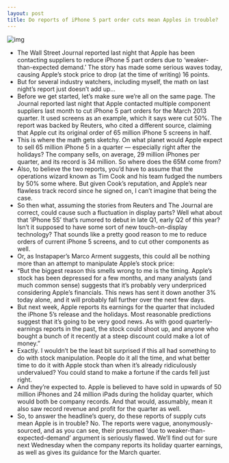 ```yaml
---
layout: post
title: Do reports of iPhone 5 part order cuts mean Apples in trouble?
---
```

![img](http://media.idownloadblog.com/wp-content/uploads/2012/09/iphone_5_box_header.jpg)
* The Wall Street Journal reported last night that Apple has been contacting suppliers to reduce iPhone 5 part orders due to ‘weaker-than-expected demand.’ The story has made some serious waves today, causing Apple’s stock price to drop (at the time of writing) 16 points.
* But for several industry watchers, including myself, the math on last night’s report just doesn’t add up…
* Before we get started, let’s make sure we’re all on the same page. The Journal reported last night that Apple contacted multiple component suppliers last month to cut iPhone 5 part orders for the March 2013 quarter. It used screens as an example, which it says were cut 50%. The report was backed by Reuters, who cited a different source, claiming that Apple cut its original order of 65 million iPhone 5 screens in half.
* This is where the math gets sketchy. On what planet would Apple expect to sell 65 million iPhone 5 in a quarter — especially right after the holidays? The company sells, on average, 29 million iPhones per quarter, and its record is 34 million. So where does the 65M come from?
* Also, to believe the two reports, you’d have to assume that the operations wizard known as Tim Cook and his team fudged the numbers by 50% some where. But given Cook’s reputation, and Apple’s near flawless track record since he signed on, I can’t imagine that being the case.
* So then what, assuming the stories from Reuters and The Journal are correct, could cause such a fluctuation in display parts? Well what about that ‘iPhone 5S’ that’s rumored to debut in late Q1, early Q2 of this year? Isn’t it supposed to have some sort of new touch-on-display technology? That sounds like a pretty good reason to me to reduce orders of current iPhone 5 screens, and to cut other components as well.
* Or, as Instapaper’s Marco Arment suggests, this could all be nothing more than an attempt to manipulate Apple’s stock price:
* “But the biggest reason this smells wrong to me is the timing. Apple’s stock has been depressed for a few months, and many analysts (and much common sense) suggests that it’s probably very underpriced considering Apple’s financials. This news has sent it down another 3% today alone, and it will probably fall further over the next few days.
* But next week, Apple reports its earnings for the quarter that included the iPhone 5’s release and the holidays. Most reasonable predictions suggest that it’s going to be very good news. As with good quarterly-earnings reports in the past, the stock could shoot up, and anyone who bought a bunch of it recently at a steep discount could make a lot of money.”
* Exactly. I wouldn’t be the least bit surprised if this all had something to do with stock manipulation. People do it all the time, and what better time to do it with Apple stock than when it’s already ridiculously undervalued? You could stand to make a fortune if the cards fell just right.
* And they’re expected to. Apple is believed to have sold in upwards of 50 million iPhones and 24 million iPads during the holiday quarter, which would both be company records. And that would, assumably, mean it also saw record revenue and profit for the quarter as well.
* So, to answer the headline’s query, do these reports of supply cuts mean Apple is in trouble? No. The reports were vague, anonymously-sourced, and as you can see, their presumed ‘due to weaker-than-expected-demand’ argument is seriously flawed. We’ll find out for sure next Wednesday when the company reports its holiday quarter earnings, as well as gives its guidance for the March quarter.

